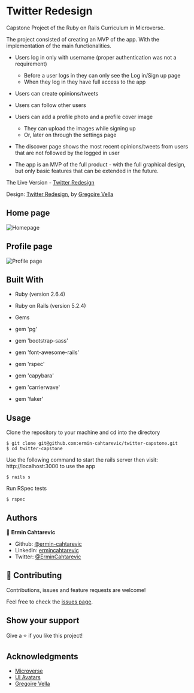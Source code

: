# Twitter Redesign

Capstone Project of the Ruby on Rails Curriculum in Microverse.

The project consisted of creating an MVP of the app. With the implementation of the main functionalities.

- Users log in only with username (proper authentication was not a requirement)
  - Before a user logs in they can only see the Log in/Sign up page
  - When they log in they have full access to the app
- Users can create opinions/tweets
- Users can follow other users
- Users can add a profile photo and a profile cover image
  - They can upload the images while signing up 
  - Or, later on through the settings page
- The discover page shows the most recent opinions/tweets from users that are not followed by the logged in user

- The app is an MVP of the full product - with the full graphical design, but only basic features that can be extended in the future.


The Live Version - [Twitter Redesign](https://twitter-redesign.herokuapp.com/)

Design: [Twitter Redesign](https://www.behance.net/gallery/14286087/Twitter-Redesign-of-UI-details), by [Gregoire Vella](https://www.behance.net/gregoirevella)

## Home page
![Homepage](/screenshots/twitter-homepage.png?raw=true "Homepage")

## Profile page
![Profile page](/screenshots/twitter-profile.png?raw=true "Profile page")

## Built With

- Ruby (version 2.6.4)
- Ruby on Rails (version 5.2.4)

- Gems
 - gem 'pg'
 - gem 'bootstrap-sass'
 - gem 'font-awesome-rails'
 - gem 'rspec'
 - gem 'capybara'
 - gem 'carrierwave'
 - gem 'faker'


## Usage

Clone the repository to your machine and cd into the directory

````
$ git clone git@github.com:ermin-cahtarevic/twitter-capstone.git
$ cd twitter-capstone
````
Use the following command to start the rails server then visit: http://localhost:3000 to use the app
````
$ rails s
````
Run RSpec tests

````
$ rspec
````

## Authors

👤 **Ermin Cahtarevic**

- Github: [@ermin-cahtarevic](https://github.com/ermin-cahtarevic)
- Linkedin: [ermincahtarevic](https://www.linkedin.com/in/ermincahtarevic/)
- Twitter: [@ErminCahtarevic](https://twitter.com/ErminCahtarevic)

## 🤝 Contributing

Contributions, issues and feature requests are welcome!

Feel free to check the [issues page](https://github.com/ermin-cahtarevic/twitter-capstone/issues).

## Show your support

Give a ⭐️ if you like this project!

## Acknowledgments

- [Microverse](https://www.microverse.org/)
- [UI Avatars](https://eu.ui-avatars.com/)
- [Gregoire Vella](https://www.behance.net/gregoirevella)
